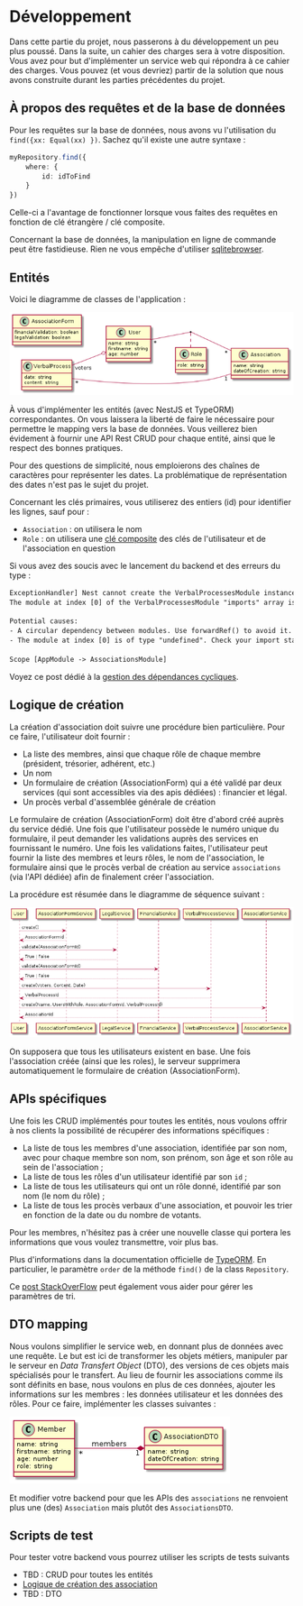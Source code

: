 # Développement

Dans cette partie du projet, nous passerons à du développement un peu plus poussé.
Dans la suite, un cahier des charges sera à votre disposition. Vous avez pour but d'implémenter un service web qui 
répondra à ce cahier des charges.
Vous pouvez (et vous devriez) partir de la solution que nous avons construite durant les parties précédentes du projet.

## À propos des requêtes et de la base de données

Pour les requêtes sur la base de données, nous avons vu l'utilisation du `find({xx: Equal(xx) })`.
Sachez qu'il existe une autre syntaxe :

```typescript
myRepository.find({
    where: {
        id: idToFind
    }
})
```

Celle-ci a l'avantage de fonctionner lorsque vous faites des requêtes en fonction de clé étrangère / clé composite.

Concernant la base de données, la manipulation en ligne de commande peut être fastidieuse. Rien ne vous empêche 
d'utiliser [sqlitebrowser](https://sqlitebrowser.org/).


## Entités

Voici le diagramme de classes de l'application :

![](pictures/developpement_diagram_classes.png)

À vous d'implémenter les entités (avec NestJS et TypeORM) correspondantes.
On vous laissera la liberté de faire le nécessaire pour permettre le mapping vers la base de données.
Vous veillerez bien évidement à fournir une API Rest CRUD pour chaque entité, ainsi que le respect des bonnes pratiques.

Pour des questions de simplicité, nous emploierons des chaînes de caractères pour représenter les dates. La problématique
de représentation des dates n'est pas le sujet du projet.

Concernant les clés primaires, vous utiliserez des entiers (id) pour identifier les lignes, sauf pour :
- `Association` : on utilisera le nom
- `Role` : on utilisera une [clé composite]() des clés de l'utilisateur et de l'association en question

Si vous avez des soucis avec le lancement du backend et des erreurs du type : 

```txt
ExceptionHandler] Nest cannot create the VerbalProcessesModule instance.
The module at index [0] of the VerbalProcessesModule "imports" array is undefined.

Potential causes:
- A circular dependency between modules. Use forwardRef() to avoid it. Read more: https://docs.nestjs.com/fundamentals/circular-dependency
- The module at index [0] is of type "undefined". Check your import statements and the type of the module.

Scope [AppModule -> AssociationsModule]
```

Voyez ce post dédié à la [gestion des dépendances cycliques](./gestion_dependances_cycliques.md).

## Logique de création

La création d'association doit suivre une procédure bien particulière.
Pour ce faire, l'utilisateur doit fournir :

- La liste des membres, ainsi que chaque rôle de chaque membre (président, trésorier, adhérent, etc.)
- Un nom
- Un formulaire de création (AssociationForm) qui a été validé par deux services (qui sont accessibles via des apis 
  dédiées) : financier et légal.
- Un procès verbal d'assemblée générale de création

Le formulaire de création (AssociationForm) doit être d'abord créé auprès du service dédié. Une fois que l'utilisateur 
possède le numéro unique du formulaire, il peut demander les validations auprès des services en fournissant le numéro.
Une fois les validations faites, l'utilisateur peut fournir la liste des membres et leurs rôles, le nom de l'association,
le formulaire ainsi que le procès verbal de création au service `associations` (via l'API dédiée) afin de finalement créer l'association.

La procédure est résumée dans le diagramme de séquence suivant :

![](./pictures/developpement_diagram_sequences.png)

On supposera que tous les utilisateurs existent en base. Une fois l'association créée (ainsi que les roles), le serveur 
supprimera automatiquement le formulaire de création (AssociationForm).

## APIs spécifiques

Une fois les CRUD implémentés pour toutes les entités, nous voulons offrir à nos clients la possibilité de récupérer des
informations spécifiques :

* La liste de tous les membres d'une association, identifiée par son nom, avec pour chaque membre son nom, son prénom, 
  son âge et son rôle au sein de l'association ;
* La liste de tous les rôles d'un utilisateur identifié par son `id` ;
* La liste de tous les utilisateurs qui ont un rôle donné, identifié par son nom (le nom du rôle) ;
* La liste de tous les procès verbaux d'une association, et pouvoir les trier en fonction de la date ou du nombre de votants.

Pour les membres, n'hésitez pas à créer une nouvelle classe qui portera les informations que vous voulez transmettre, 
voir plus bas.

Plus d'informations dans la documentation officielle de [TypeORM](https://typeorm.io/#/find-options).
En particulier, le paramètre `order` de la méthode `find()` de la class `Repository`.

Ce [post StackOverFlow](https://stackoverflow.com/questions/11508463/javascript-set-object-key-by-variable) peut 
également vous aider pour gérer les paramètres de tri.

## DTO mapping

Nous voulons simplifier le service web, en donnant plus de données avec une requête.
Le but est ici de transformer les objets métiers, manipuler par le serveur en *Data Transfert Object* (DTO), des versions de ces objets mais spécialisés pour le transfert.
Au lieu de fournir les associations comme ils sont définits en base, nous voulons en plus de ces données, ajouter les informations sur les membres : les données utilisateur et les données des rôles.
Pour ce faire, implémenter les classes suivantes :

![](./pictures/developpement_dto.png)

Et modifier votre backend pour que les APIs des `associations` ne renvoient plus une (des) `Association` mais plutôt des 
`AssociationsDTO`.

## Scripts de test

Pour tester votre backend vous pourrez utiliser les scripts de tests suivants
* TBD : CRUD pour toutes les entités
* [Logique de création des association](./scripts/developpement_association_creation_test.sh)
* TBD : DTO
